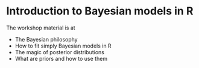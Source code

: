 # Introduction to Bayesian models in R

The workshop material is at


* The Bayesian philosophy
* How to fit simply Bayesian models in R
* The magic of posterior distributions
* What are priors and how to use them


